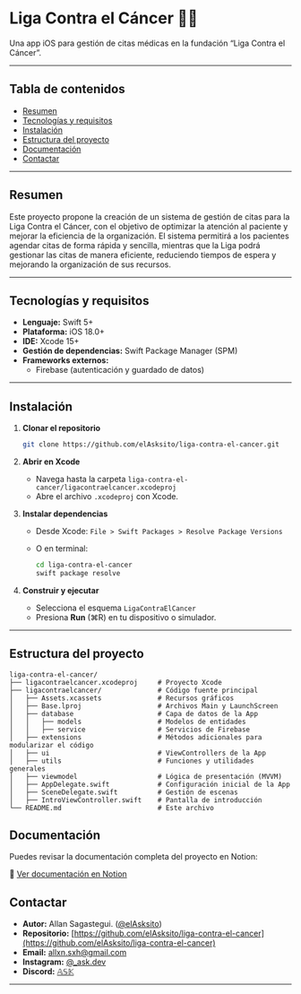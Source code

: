 # Liga Contra el Cáncer 📱💙
Una app iOS para gestión de citas médicas en la fundación “Liga Contra el Cáncer”.

---

## Tabla de contenidos

- [Resumen](#resumen)
- [Tecnologías y requisitos](#tecnologías-y-requisitos)
- [Instalación](#instalación)
- [Estructura del proyecto](#estructura-del-proyecto)
- [Documentación](#documentación)
- [Contactar](#contactar)

---

## Resumen

Este proyecto propone la creación de un sistema de gestión de citas para la Liga Contra el Cáncer, con el objetivo de optimizar la atención al paciente y mejorar la eficiencia de la organización. El sistema permitirá a los pacientes agendar citas de forma rápida y sencilla, mientras que la Liga podrá gestionar las citas de manera eficiente, reduciendo tiempos de espera y mejorando la organización de sus recursos.

---

## Tecnologías y requisitos

- **Lenguaje:** Swift 5+
- **Plataforma:** iOS 18.0+
- **IDE:** Xcode 15+
- **Gestión de dependencias:** Swift Package Manager (SPM)
- **Frameworks externos:**
    - Firebase (autenticación y guardado de datos)

---

## Instalación

1. **Clonar el repositorio**

   ```bash
   git clone https://github.com/elAsksito/liga-contra-el-cancer.git
   ```

2. **Abrir en Xcode**

    * Navega hasta la carpeta `liga-contra-el-cancer/ligacontraelcancer.xcodeproj`
    * Abre el archivo `.xcodeproj` con Xcode.

3. **Instalar dependencias**

    * Desde Xcode: `File > Swift Packages > Resolve Package Versions`
    * O en terminal:

      ```bash
      cd liga-contra-el-cancer
      swift package resolve
      ```

4. **Construir y ejecutar**

    * Selecciona el esquema `LigaContraElCancer`
    * Presiona **Run** (⌘R) en tu dispositivo o simulador.

---


## Estructura del proyecto

```
liga-contra-el-cancer/
├── ligacontraelcancer.xcodeproj     # Proyecto Xcode
├── ligacontraelcancer/              # Código fuente principal
│   ├── Assets.xcassets              # Recursos gráficos
│   ├── Base.lproj                   # Archivos Main y LaunchScreen
│   ├── database                     # Capa de datos de la App
│   │   ├── models                   # Modelos de entidades
│   │   ├── service                  # Servicios de Firebase
│   ├── extensions                   # Métodos adicionales para modularizar el código
│   ├── ui                           # ViewControllers de la App
│   ├── utils                        # Funciones y utilidades generales
│   ├── viewmodel                    # Lógica de presentación (MVVM)
│   ├── AppDelegate.swift            # Configuración inicial de la App
│   ├── SceneDelegate.swift          # Gestión de escenas
│   ├── IntroViewController.swift    # Pantalla de introducción
└── README.md                        # Este archivo
```

## Documentación

Puedes revisar la documentación completa del proyecto en Notion:

🔗 [Ver documentación en Notion](https://www.notion.so/1d98e97e466080dabd28e7f89e0db74d?v=1d98e97e4660809daccb000c357e8071&pvs=4)

## Contactar

* **Autor:** Allan Sagastegui. ([@elAsksito](https://github.com/elAsksito))
* **Repositorio:** [https://github.com/elAsksito/liga-contra-el-cancer](https://github.com/elAsksito/liga-contra-el-cancer)
* **Email:** [allxn.sxh@gmail.com](mailto:allxn.sxh@gmail.com)
* **Instagram:** [@_ask.dev](https://www.instagram.com/_ask.dev/)
* **Discord:** [𝔸𝕊𝕂](https://discord.gg/r5xgVvqS3B)

---
